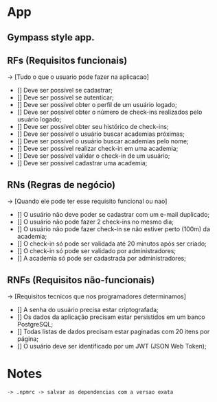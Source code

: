 # App
## Gympass style app.

## RFs (Requisitos funcionais)
-> [Tudo o que o usuario pode fazer na aplicacao]
  - [] Deve ser possível se cadastrar;
  - [] Deve ser possível se autenticar;
  - [] Deve ser possível obter o perfil de um usuário logado;
  - [] Deve ser possível obter o número de check-ins realizados pelo usuário logado;
  - [] Deve ser possível obter seu histórico de check-ins;
  - [] Deve ser possível o usuário buscar academias próximas;
  - [] Deve ser possível o usuário buscar academias pelo nome;
  - [] Deve ser possível realizar check-in em uma academia;
  - [] Deve ser possível validar o check-in de um usuário;
  - [] Deve ser possível cadastrar uma academia;
## RNs (Regras de negócio)
 -> [Quando ele pode ter esse requisito funcional ou nao]
  - [] O usuário não deve poder se cadastrar com um e-mail duplicado;
  - [] O usuário não pode fazer 2 check-ins no mesmo dia;
  - [] O usuário não pode fazer check-in se não estiver perto (100m) da academia;
  - [] O check-in só pode ser validada até 20 minutos após ser criado;
  - [] O check-in só pode ser validado por administradores;
  - [] A academia só pode ser cadastrada por administradores;
## RNFs (Requisitos não-funcionais)
-> [Requisitos tecnicos que nos programadores determinamos]
  - [] A senha do usuário precisa estar criptografada;
  - [] Os dados da aplicação precisam estar persistidos em um banco PostgreSQL;
  - [] Todas listas de dados precisam estar paginadas com 20 itens por página;
  - [] O usuário deve ser identificado por um JWT (JSON Web Token);


  # Notes
    -> .npmrc -> salvar as dependencias com a versao exata